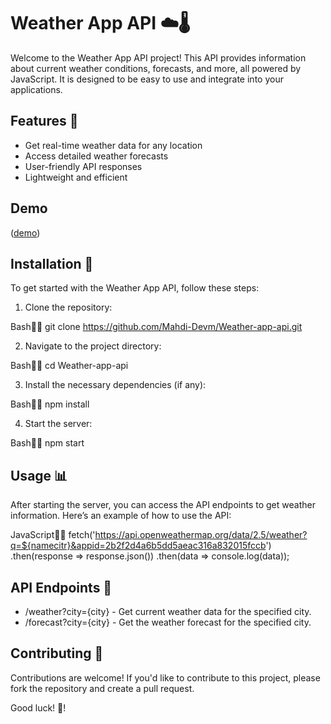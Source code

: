 # Weather App API ☁️🌡️

Welcome to the Weather App API project! This API provides information about current weather conditions, forecasts, and more, all powered by JavaScript. It is designed to be easy to use and integrate into your applications.

## Features 🌟
- Get real-time weather data for any location
- Access detailed weather forecasts
- User-friendly API responses
- Lightweight and efficient

## Demo 
([demo](https://raw.githack.com/Mahdi-Devm/Weather-app-api/main/index.html))

## Installation 🔧
To get started with the Weather App API, follow these steps:

1. Clone the repository:
   

Bash
   git clone https://github.com/Mahdi-Devm/Weather-app-api.git
   


2. Navigate to the project directory:
   

Bash
   cd Weather-app-api
   


3. Install the necessary dependencies (if any):
   

Bash
   npm install
   


4. Start the server:
   

Bash
   npm start
   


## Usage 📊
After starting the server, you can access the API endpoints to get weather information. Here’s an example of how to use the API:

JavaScript
fetch('https://api.openweathermap.org/data/2.5/weather?q=${namecitr}&appid=2b2f2d4a6b5dd5aeac316a832015fccb')
  .then(response => response.json())
  .then(data => console.log(data));

## API Endpoints 📍
- /weather?city={city} - Get current weather data for the specified city.
- /forecast?city={city} - Get the weather forecast for the specified city.

## Contributing 🤝
Contributions are welcome! If you'd like to contribute to this project, please fork the repository and create a pull request.

Good luck! 🎉! 
